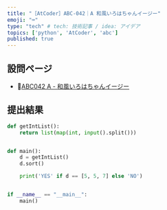 ```yaml
---
title: "［AtCoder］ABC-042｜A 和風いろはちゃんイージー"
emoji: "⌨️"
type: "tech" # tech: 技術記事 / idea: アイデア
topics: ['python', 'AtCoder', 'abc']
published: true
---
```


## 設問ページ

- 🔗[ABC042 A - 和風いろはちゃんイージー](https://atcoder.jp/contests/abc042/tasks/abc042_a)

## 提出結果

```python
def getIntList():
    return list(map(int, input().split()))


def main():
    d = getIntList()
    d.sort()

    print('YES' if d == [5, 5, 7] else 'NO')


if __name__ == "__main__":
    main()
 ```
